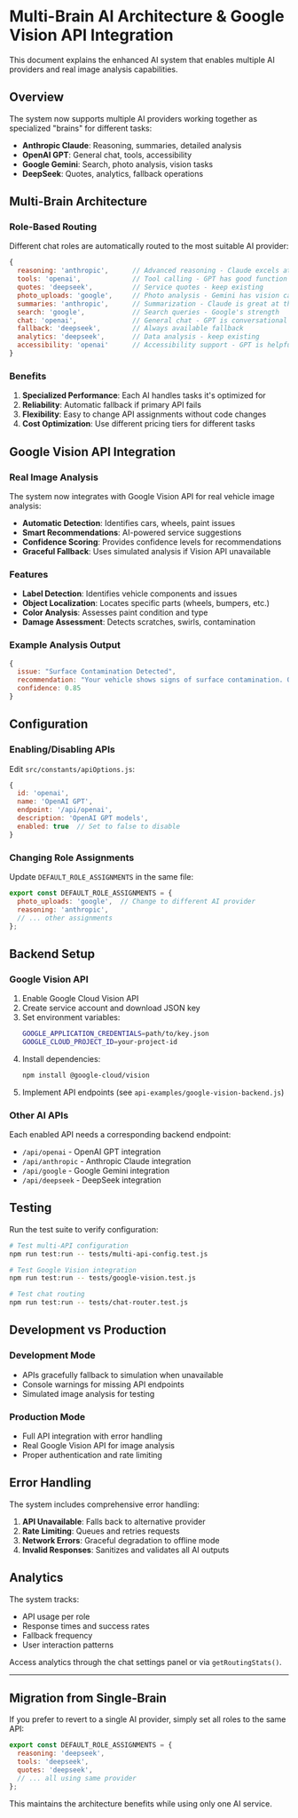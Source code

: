 # Multi-Brain AI Architecture & Google Vision API Integration

This document explains the enhanced AI system that enables multiple AI providers and real image analysis capabilities.

## Overview

The system now supports multiple AI providers working together as specialized "brains" for different tasks:

- **Anthropic Claude**: Reasoning, summaries, detailed analysis
- **OpenAI GPT**: General chat, tools, accessibility
- **Google Gemini**: Search, photo analysis, vision tasks
- **DeepSeek**: Quotes, analytics, fallback operations

## Multi-Brain Architecture

### Role-Based Routing

Different chat roles are automatically routed to the most suitable AI provider:

```javascript
{
  reasoning: 'anthropic',      // Advanced reasoning - Claude excels at this
  tools: 'openai',             // Tool calling - GPT has good function calling
  quotes: 'deepseek',          // Service quotes - keep existing
  photo_uploads: 'google',     // Photo analysis - Gemini has vision capabilities
  summaries: 'anthropic',      // Summarization - Claude is great at this
  search: 'google',            // Search queries - Google's strength
  chat: 'openai',              // General chat - GPT is conversational
  fallback: 'deepseek',        // Always available fallback
  analytics: 'deepseek',       // Data analysis - keep existing
  accessibility: 'openai'      // Accessibility support - GPT is helpful
}
```

### Benefits

1. **Specialized Performance**: Each AI handles tasks it's optimized for
2. **Reliability**: Automatic fallback if primary API fails
3. **Flexibility**: Easy to change API assignments without code changes
4. **Cost Optimization**: Use different pricing tiers for different tasks

## Google Vision API Integration

### Real Image Analysis

The system now integrates with Google Vision API for real vehicle image analysis:

- **Automatic Detection**: Identifies cars, wheels, paint issues
- **Smart Recommendations**: AI-powered service suggestions
- **Confidence Scoring**: Provides confidence levels for recommendations
- **Graceful Fallback**: Uses simulated analysis if Vision API unavailable

### Features

- **Label Detection**: Identifies vehicle components and issues
- **Object Localization**: Locates specific parts (wheels, bumpers, etc.)
- **Color Analysis**: Assesses paint condition and type
- **Damage Assessment**: Detects scratches, swirls, contamination

### Example Analysis Output

```javascript
{
  issue: "Surface Contamination Detected",
  recommendation: "Your vehicle shows signs of surface contamination. Our paint decontamination and clay bar treatment (+$75) would restore smoothness and prepare for protection.",
  confidence: 0.85
}
```

## Configuration

### Enabling/Disabling APIs

Edit `src/constants/apiOptions.js`:

```javascript
{
  id: 'openai',
  name: 'OpenAI GPT',
  endpoint: '/api/openai',
  description: 'OpenAI GPT models',
  enabled: true  // Set to false to disable
}
```

### Changing Role Assignments

Update `DEFAULT_ROLE_ASSIGNMENTS` in the same file:

```javascript
export const DEFAULT_ROLE_ASSIGNMENTS = {
  photo_uploads: 'google',  // Change to different AI provider
  reasoning: 'anthropic',
  // ... other assignments
};
```

## Backend Setup

### Google Vision API

1. Enable Google Cloud Vision API
2. Create service account and download JSON key
3. Set environment variables:
   ```bash
   GOOGLE_APPLICATION_CREDENTIALS=path/to/key.json
   GOOGLE_CLOUD_PROJECT_ID=your-project-id
   ```
4. Install dependencies:
   ```bash
   npm install @google-cloud/vision
   ```
5. Implement API endpoints (see `api-examples/google-vision-backend.js`)

### Other AI APIs

Each enabled API needs a corresponding backend endpoint:
- `/api/openai` - OpenAI GPT integration
- `/api/anthropic` - Anthropic Claude integration
- `/api/google` - Google Gemini integration
- `/api/deepseek` - DeepSeek integration

## Testing

Run the test suite to verify configuration:

```bash
# Test multi-API configuration
npm run test:run -- tests/multi-api-config.test.js

# Test Google Vision integration
npm run test:run -- tests/google-vision.test.js

# Test chat routing
npm run test:run -- tests/chat-router.test.js
```

## Development vs Production

### Development Mode
- APIs gracefully fallback to simulation when unavailable
- Console warnings for missing API endpoints
- Simulated image analysis for testing

### Production Mode
- Full API integration with error handling
- Real Google Vision API for image analysis
- Proper authentication and rate limiting

## Error Handling

The system includes comprehensive error handling:

1. **API Unavailable**: Falls back to alternative provider
2. **Rate Limiting**: Queues and retries requests
3. **Network Errors**: Graceful degradation to offline mode
4. **Invalid Responses**: Sanitizes and validates all AI outputs

## Analytics

The system tracks:
- API usage per role
- Response times and success rates
- Fallback frequency
- User interaction patterns

Access analytics through the chat settings panel or via `getRoutingStats()`.

---

## Migration from Single-Brain

If you prefer to revert to a single AI provider, simply set all roles to the same API:

```javascript
export const DEFAULT_ROLE_ASSIGNMENTS = {
  reasoning: 'deepseek',
  tools: 'deepseek',
  quotes: 'deepseek',
  // ... all using same provider
};
```

This maintains the architecture benefits while using only one AI service.